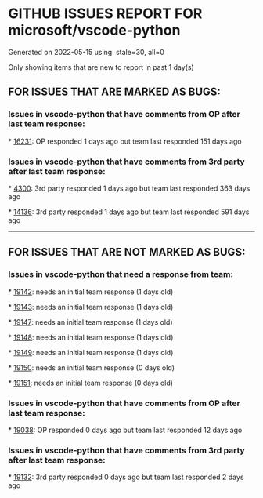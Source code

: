 
# GITHUB ISSUES REPORT FOR microsoft/vscode-python


Generated on 2022-05-15 using: stale=30, all=0


Only showing items that are new to report in past 1 day(s)


## FOR ISSUES THAT ARE MARKED AS BUGS:


### Issues in vscode-python that have comments from OP after last team response:


\* [16231](https://github.com/microsoft/vscode-python/issues/16231 "Interpreter does not show base pyenv versions when the env dirs are symbolic links"): OP responded 1 days ago but team last responded 151 days ago

### Issues in vscode-python that have comments from 3rd party after last team response:


\* [4300](https://github.com/microsoft/vscode-python/issues/4300 "Activate environment before debugging tests"): 3rd party responded 1 days ago but team last responded 363 days ago

\* [14136](https://github.com/microsoft/vscode-python/issues/14136 "Disable import sorting for virtualenv"): 3rd party responded 1 days ago but team last responded 591 days ago

---

## FOR ISSUES THAT ARE NOT MARKED AS BUGS:


### Issues in vscode-python that need a response from team:


\* [19142](https://github.com/microsoft/vscode-python/issues/19142 "Users encounter error &quot;Cannot read properties of undefined (reading 'logger)&quot; when using vsocde"): needs an initial team response (1 days old)

\* [19143](https://github.com/microsoft/vscode-python/issues/19143 "Quick fix about importing method"): needs an initial team response (1 days old)

\* [19147](https://github.com/microsoft/vscode-python/issues/19147 "Extract Constant "): needs an initial team response (1 days old)

\* [19148](https://github.com/microsoft/vscode-python/issues/19148 "Refactor: Move Function or Class"): needs an initial team response (1 days old)

\* [19149](https://github.com/microsoft/vscode-python/issues/19149 "Detect and Refactor Duplicates (via Extract Method)"): needs an initial team response (1 days old)

\* [19150](https://github.com/microsoft/vscode-python/issues/19150 "Unable to infer indirectly imported modules"): needs an initial team response (0 days old)

\* [19151](https://github.com/microsoft/vscode-python/issues/19151 "Features of My downloaded Packages are not showing."): needs an initial team response (0 days old)

### Issues in vscode-python that have comments from OP after last team response:


\* [19038](https://github.com/microsoft/vscode-python/issues/19038 "VS Code ignores the 2 space indent setting"): OP responded 0 days ago but team last responded 12 days ago

### Issues in vscode-python that have comments from 3rd party after last team response:


\* [19132](https://github.com/microsoft/vscode-python/issues/19132 "Allow Environment Shims"): 3rd party responded 0 days ago but team last responded 2 days ago

